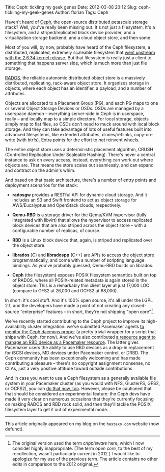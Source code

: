 Title: Ceph: tickling my geek genes
Date: 2012-03-08 20:12
Slug: ceph-tickling-my-geek-genes
Author: florian
Tags: Ceph

Haven't heard of [Ceph](http://ceph.com/), the open-source distributed
petascale storage stack? Well, you've really been missing out. It's not
just a filesystem. It's a filesystem, and a striped/replicated block
device provider, and a virtualization storage backend, and a cloud
object store, and then some.

Most of you will, by now, probably have heard of the Ceph filesystem, a
distributed, replicated, extremely scaleable filesystem that [went
upstream with the 2.6.34 kernel
release.](http://kernelnewbies.org/Linux_2_6_34#head-87b23f85b5bdd35c0ab58c1ebfdcbd48d1658eef) But
that filesystem is really just a client to something that happens server
side, which is much more than just file storage.

[RADOS](http://ceph.com/category/rados/), the reliable autonomic
distributed object store is a massively distributed, replicating,
rack-aware object store. It organizes storage in objects, where each
object has an identifier, a payload, and a number of attributes.

Objects are allocated to a Placement Group (PG), and each PG maps to one
or several Object Storage Devices or OSDs. OSDs are managed by a
userspace daemon – everything server-side in Ceph is in userspace,
really – and locally map to a simple directory. For local storage,
objects simply map to flat files, so OSDs don't need to muck around with
local block storage. And they can take advantage of lots of useful
features built into advanced filesystems, like extended attributes,
clones/reflinks, copy-on-write (with btrfs). Extra points for the effort
to *not* reinvent wheels.

The entire object store uses a deterministic placement algorithm, CRUSH
(Controlled Replication Under Scaleable Hashing). There's never a
central instance to ask on every access, instead, everything can work
out where objects are. That means the store scales out seamlessly, and
can expand and contract on the admin's whim.

And based on that basic architecture, there's a number of entry points
and deployment scenarios for the stack:

-   **radosgw** provides a RESTful API for dynamic cloud storage. And it
    includes an S3 and Swift frontend to act as object storage for
    AWS/Eucalyptus and OpenStack clouds, respectively.

-   **Qemu-RBD** is a storage driver for the Qemu/KVM hypervisor (fully
    integrated with libvirt) that allows the hypervisor to access
    replicated block devices that are also striped across the object
    store – with a configurable number of replicas, of course.

-   **RBD** is a Linux block device that, again, is striped and
    replicated over the object store.

-   **librados** (C) and **libradospp** (C++) are APIs to access the
    object store programmatically, and come with a number of scripting
    language bindings. As you've probably guessed, Qemu-RBD builds on
    librados.

-   **Ceph** (the filesystem) exposes POSIX filesystem semantics built
    on top of RADOS, where all POSIX-related metadata is again stored in
    the object store. This is a remarkably thin client layer at just
    17,000 LOC (compare to GFS2 at 26,000 and OCFS2 at 68,000).

In short: it's cool stuff. And it's 100% open source, it's all under the
LGPL 2.1, and the developers have made a point of not creating any
closed-source "enterprise" features – in short, they're not shipping
"open core".[^crippleware]

[^crippleware]: The original version used the term *crippleware* here,
  which I now consider highly inappropriate. (The term *open core*, to
  the best of my recollection, wasn't particularly current in 2012.) I
  would like to apologize for my use of the previous term. The article
  contains no other edits in comparison to the 2012 original.

We've recently started contributing to the Ceph project to improve its
high-availability cluster integration: we've submitted Pacemaker
agents [to monitor the Ceph daemons
proper](https://github.com/ceph/ceph/commit/92cfad42030889d52911814faa717bebbd4dd22f)
(a pretty trivial wrapper for a script that ships with Ceph, for now).
And we've also contributed [a resource agent to manage an RBD device
as a Pacemaker
resource](https://github.com/ceph/ceph/commit/c31b86963ab3c51b5c6d17f6e3222fe164ef3ee9).
The latter gives Pacemaker users the ability to use RBD devices as a
drop-in replacement for iSCSI devices, MD devices under Pacemaker
control, or DRBD. The Ceph community
has been exceptionally welcoming and has made contributing a
pleasure – there's no copyright assignment nonsense, no CLAs, just a
very positive attitude toward outside contributions.

And in case you want to use a Ceph filesystem as a generally available
file system in your Pacemaker cluster (as you would with NFS, GlusterFS,
GFS2, or OCFS2), you can [do that now,
too](https://github.com/ClusterLabs/resource-agents/commit/f93668b4b60682363a686a293810e34ad4088a47).
However, please be cautioned that that should be considered an
experimental feature: the Ceph devs have made it very clear on numerous
occasions that they're currently focusing on making RADOS and RBD rock
solid, and then they'll tackle the POSIX filesystem layer to get it out
of experimental mode.

* * *

This article originally appeared on my blog on the `hastexo.com` website (now defunct).
